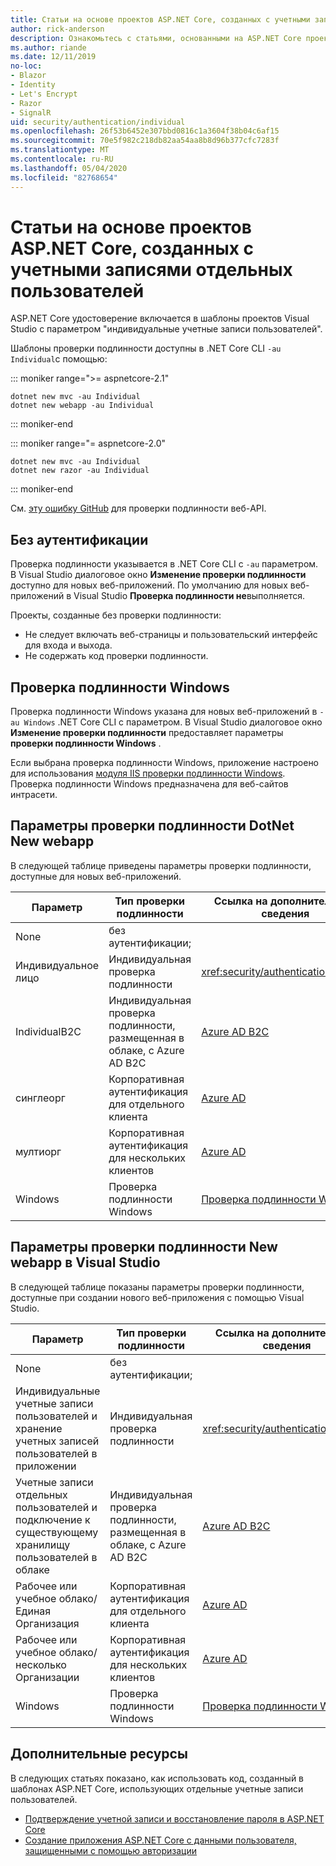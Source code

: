 ```yaml
---
title: Статьи на основе проектов ASP.NET Core, созданных с учетными записями отдельных пользователей
author: rick-anderson
description: Ознакомьтесь с статьями, основанными на ASP.NET Core проектах, созданных с учетными записями отдельных пользователей.
ms.author: riande
ms.date: 12/11/2019
no-loc:
- Blazor
- Identity
- Let's Encrypt
- Razor
- SignalR
uid: security/authentication/individual
ms.openlocfilehash: 26f53b6452e307bbd0816c1a3604f38b04c6af15
ms.sourcegitcommit: 70e5f982c218db82aa54aa8b8d96b377cfc7283f
ms.translationtype: MT
ms.contentlocale: ru-RU
ms.lasthandoff: 05/04/2020
ms.locfileid: "82768654"
---
```

# <a name="articles-based-on-aspnet-core-projects-created-with-individual-user-accounts"></a>Статьи на основе проектов ASP.NET Core, созданных с учетными записями отдельных пользователей

ASP.NET Core удостоверение включается в шаблоны проектов Visual Studio с параметром "индивидуальные учетные записи пользователей".

Шаблоны проверки подлинности доступны в .NET Core CLI `-au Individual`с помощью:

::: moniker range=">= aspnetcore-2.1"

```dotnetcli
dotnet new mvc -au Individual
dotnet new webapp -au Individual
```

::: moniker-end

::: moniker range="= aspnetcore-2.0"

```dotnetcli
dotnet new mvc -au Individual
dotnet new razor -au Individual
```

::: moniker-end

См. [эту ошибку GitHub](https://github.com/dotnet/AspNetCore/issues/5833) для проверки подлинности веб-API.

<a name="no"></a>

## <a name="no-authentication"></a>Без аутентификации

Проверка подлинности указывается в .NET Core CLI с `-au` параметром. В Visual Studio диалоговое окно **Изменение проверки подлинности** доступно для новых веб-приложений. По умолчанию для новых веб-приложений в Visual Studio **Проверка подлинности не**выполняется.

Проекты, созданные без проверки подлинности:

* Не следует включать веб-страницы и пользовательский интерфейс для входа и выхода.
* Не содержать код проверки подлинности.

<a name="win"></a>

## <a name="windows-authentication"></a>Проверка подлинности Windows

Проверка подлинности Windows указана для новых веб-приложений в `-au Windows` .NET Core CLI с параметром. В Visual Studio диалоговое окно **Изменение проверки подлинности** предоставляет параметры **проверки подлинности Windows** .

Если выбрана проверка подлинности Windows, приложение настроено для использования [модуля IIS проверки подлинности Windows](xref:host-and-deploy/iis/modules). Проверка подлинности Windows предназначена для веб-сайтов интрасети.

## <a name="dotnet-new-webapp-authentication-options"></a>Параметры проверки подлинности DotNet New webapp

В следующей таблице приведены параметры проверки подлинности, доступные для новых веб-приложений.

| Параметр | Тип проверки подлинности | Ссылка на дополнительные сведения |
 | ----------------- | ------------ | ---------- |
| None            |  без аутентификации; | | 
| Индивидуальное лицо      |  Индивидуальная проверка подлинности | <xref:security/authentication/identity>
| IndividualB2C   |  Индивидуальная проверка подлинности, размещенная в облаке, с Azure AD B2C | [Azure AD B2C](/azure/active-directory-b2c/) |
| синглеорг       |  Корпоративная аутентификация для отдельного клиента | [Azure AD](/azure/active-directory/develop/quickstart-v2-aspnet-core-webapp) |
| мултиорг        |  Корпоративная аутентификация для нескольких клиентов | [Azure AD](/azure/active-directory/develop/quickstart-v2-aspnet-core-webapp) |
| Windows         |  Проверка подлинности Windows | [Проверка подлинности Windows](xref:security/authentication/windowsauth)

## <a name="visual-studio-new-webapp-authentication-options"></a>Параметры проверки подлинности New webapp в Visual Studio

В следующей таблице показаны параметры проверки подлинности, доступные при создании нового веб-приложения с помощью Visual Studio.

| Параметр | Тип проверки подлинности | Ссылка на дополнительные сведения |
 | ----------------- | ------------ | ---------- |
| None            |  без аутентификации; | | 
| Индивидуальные учетные записи пользователей и хранение учетных записей пользователей в приложении |  Индивидуальная проверка подлинности | <xref:security/authentication/identity> |
| Учетные записи отдельных пользователей и подключение к существующему хранилищу пользователей в облаке |  Индивидуальная проверка подлинности, размещенная в облаке, с Azure AD B2C | [Azure AD B2C](/azure/active-directory-b2c/) |
| Рабочее или учебное облако/Единая Организация  |  Корпоративная аутентификация для отдельного клиента | [Azure AD](/azure/active-directory/develop/quickstart-v2-aspnet-core-webapp) |
| Рабочее или учебное облако/несколько Организации |  Корпоративная аутентификация для нескольких клиентов | [Azure AD](/azure/active-directory/develop/quickstart-v2-aspnet-core-webapp) |
| Windows         |  Проверка подлинности Windows | [Проверка подлинности Windows](xref:security/authentication/windowsauth)

## <a name="additional-resources"></a>Дополнительные ресурсы

В следующих статьях показано, как использовать код, созданный в шаблонах ASP.NET Core, использующих отдельные учетные записи пользователей.

* [Подтверждение учетной записи и восстановление пароля в ASP.NET Core](xref:security/authentication/accconfirm)
* [Создание приложения ASP.NET Core с данными пользователя, защищенными с помощью авторизации](xref:security/authorization/secure-data)
